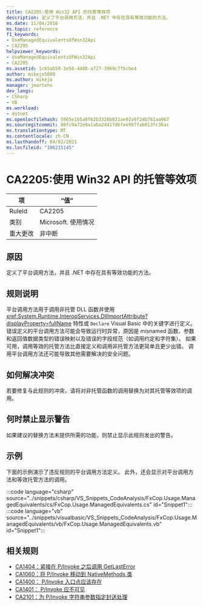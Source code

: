 ```yaml
---
title: CA2205:使用 Win32 API 的托管等效项
description: 定义了平台调用方法，并且 .NET 中存在具有等效功能的方法。
ms.date: 11/04/2016
ms.topic: reference
f1_keywords:
- UseManagedEquivalentsOfWin32Api
- CA2205
helpviewer_keywords:
- UseManagedEquivalentsOfWin32Api
- CA2205
ms.assetid: 1c65ab59-3e50-4488-a727-3969c7f6cbe4
author: mikejo5000
ms.author: mikejo
manager: jmartens
dev_langs:
- CSharp
- VB
ms.workload:
- dotnet
ms.openlocfilehash: 5965e1b5a0f62b3326b031ae92a9f2db761aa967
ms.sourcegitcommit: 80fc9a72e9a1aba2d417dbfee997fab013fc36ac
ms.translationtype: MT
ms.contentlocale: zh-CN
ms.lasthandoff: 04/02/2021
ms.locfileid: "106215145"
---
```

# <a name="ca2205-use-managed-equivalents-of-win32-api"></a>CA2205:使用 Win32 API 的托管等效项

|项|“值”|
|-|-|
|RuleId|CA2205|
|类别|Microsoft. 使用情况|
|重大更改|非中断|

## <a name="cause"></a>原因

定义了平台调用方法，并且 .NET 中存在具有等效功能的方法。

## <a name="rule-description"></a>规则说明

平台调用方法用于调用非托管 DLL 函数并使用 <xref:System.Runtime.InteropServices.DllImportAttribute?displayProperty=fullName> 特性或 `Declare` Visual Basic 中的关键字进行定义。 错误定义的平台调用方法可能会导致运行时异常，原因是 misnamed 函数、参数和返回值数据类型的错误映射以及错误的字段规范（如调用约定和字符集）。 如果可用，调用等效的托管方法比直接定义和调用非托管方法更简单且更少出错。 调用平台调用方法还可能导致其他需要解决的安全问题。

## <a name="how-to-fix-violations"></a>如何解决冲突

若要修复与此规则的冲突，请将对非托管函数的调用替换为对其托管等效项的调用。

## <a name="when-to-suppress-warnings"></a>何时禁止显示警告

如果建议的替换方法未提供所需的功能，则禁止显示此规则发出的警告。

## <a name="example"></a>示例

下面的示例演示了违反规则的平台调用方法定义。 此外，还会显示对平台调用方法和等效托管方法的调用。

:::code language="csharp" source="../snippets/csharp/VS_Snippets_CodeAnalysis/FxCop.Usage.ManagedEquivalents/cs/FxCop.Usage.ManagedEquivalents.cs" id="Snippet1":::
:::code language="vb" source="../snippets/visualbasic/VS_Snippets_CodeAnalysis/FxCop.Usage.ManagedEquivalents/vb/FxCop.Usage.ManagedEquivalents.vb" id="Snippet1":::

## <a name="related-rules"></a>相关规则

- [CA1404：紧接在 P/Invoke 之后调用 GetLastError](../code-quality/ca1404.md)
- [CA1060：将 P/Invoke 移动到 NativeMethods 类](/dotnet/fundamentals/code-analysis/quality-rules/ca1060)
- [CA1400： P/Invoke 入口点应该存在](../code-quality/ca1400.md)
- [CA1401： P/Invoke 应不可见](/dotnet/fundamentals/code-analysis/quality-rules/ca1401)
- [CA2101：为 P/Invoke 字符串参数指定封送处理](/dotnet/fundamentals/code-analysis/quality-rules/ca2101)

